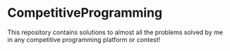 # CompetitiveProgramming
This repository contains solutions to almost all the problems solved by me in any competitive programming platform or contest!
